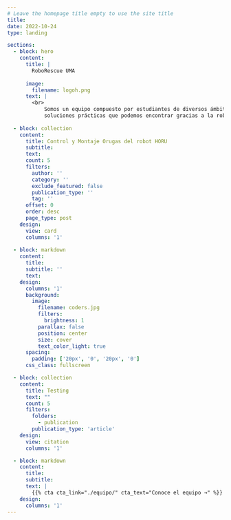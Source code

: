 ```yaml
---
# Leave the homepage title empty to use the site title
title:
date: 2022-10-24
type: landing

sections:
  - block: hero
    content:
      title: |
        RoboRescue UMA
         
      image:
        filename: logoh.png
      text: |
        <br>
            Somos un equipo compuesto por estudiantes de diversos ámbitos pertenecientes a la Universidad de Málaga unidos con un fin común. Nos dedicamos al desarrollo tecnológico-robótico de rescate. Este proyecto comenzó en 2019, con la intención de dar visibilidad a las posibles
            soluciones prácticas que podemos encontrar gracias a la robótica, y a la automatización.
  
  - block: collection
    content:
      title: Control y Montaje Orugas del robot HORU
      subtitle:
      text:
      count: 5
      filters:
        author: ''
        category: ''
        exclude_featured: false
        publication_type: ''
        tag: ''
      offset: 0
      order: desc
      page_type: post
    design:
      view: card
      columns: '1'
  
  - block: markdown
    content:
      title:
      subtitle: ''
      text:
    design:
      columns: '1'
      background:
        image: 
          filename: coders.jpg
          filters:
            brightness: 1
          parallax: false
          position: center
          size: cover
          text_color_light: true
      spacing:
        padding: ['20px', '0', '20px', '0']
      css_class: fullscreen

  - block: collection
    content:
      title: Testing
      text: ""
      count: 5
      filters:
        folders:
          - publication
        publication_type: 'article'
    design:
      view: citation
      columns: '1'

  - block: markdown
    content:
      title:
      subtitle:
      text: |
        {{% cta cta_link="./equipo/" cta_text="Conoce el equipo →" %}}
    design:
      columns: '1'
---
```

